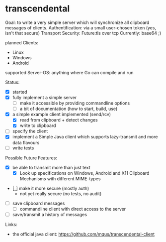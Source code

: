 # transcendental

Goal: to write a very simple server which will 
synchronize all clipboard messages of clients.
Authentification: via a small user-chosen token (yes, isn't that secure)
Transport Security: Future:tls over tcp Currently: base64 ;)

planned Clients: 
- Linux
- Windows 
- Android

supported Server-OS: anything where Go can compile and run

Status:
- [x] started
- [x] fully implement a simple server
    - [ ] make it accessible by providing commandline options
    - [ ] a bit of documentation (how to start, build, use)
- [x] a simple example client implemented (send/rcv)
    - [x] read from clipboard + detect changes 
    - [x] write to clipboard
- [ ] specify the client
- [x] implement a Simple Java client which supports lazy-transmit and more data flavours
- [ ] write tests

Possible Future Features:
- [x] be able to transmit more than just text
    - [x] Look up specifications on Windows, Android and X11 Clipboard Mechanisms with different MIME-types
- [_] make it more secure (mostly auth)
    - not yet really secure (no tests, no audit)
- [ ] save clipboard messages
    - [ ] commandline client with direct access to the server
- [ ] save/transmit a history of messages

Links:
- the official java client:
    https://github.com/mqus/transcendental-client
    